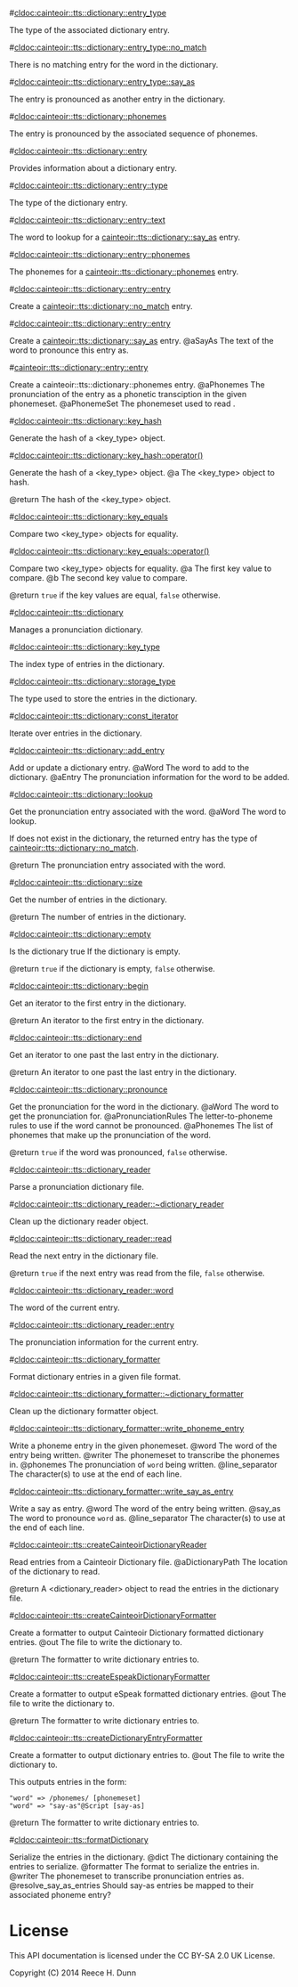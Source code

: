 #<cldoc:cainteoir::tts::dictionary::entry_type>

The type of the associated dictionary entry.

#<cldoc:cainteoir::tts::dictionary::entry_type::no_match>

There is no matching entry for the word in the dictionary.

#<cldoc:cainteoir::tts::dictionary::entry_type::say_as>

The entry is pronounced as another entry in the dictionary.

#<cldoc:cainteoir::tts::dictionary::phonemes>

The entry is pronounced by the associated sequence of phonemes.

#<cldoc:cainteoir::tts::dictionary::entry>

Provides information about a dictionary entry.

#<cldoc:cainteoir::tts::dictionary::entry::type>

The type of the dictionary entry.

#<cldoc:cainteoir::tts::dictionary::entry::text>

The word to lookup for a <cainteoir::tts::dictionary::say_as> entry.

#<cldoc:cainteoir::tts::dictionary::entry::phonemes>

The phonemes for a <cainteoir::tts::dictionary::phonemes> entry.

#<cldoc:cainteoir::tts::dictionary::entry::entry>

Create a <cainteoir::tts::dictionary::no_match> entry.

#<cldoc:cainteoir::tts::dictionary::entry::entry>

Create a <cainteoir::tts::dictionary::say_as> entry.
@aSayAs The text of the word to pronounce this entry as.

#<cainteoir::tts::dictionary::entry::entry>

Create a cainteoir::tts::dictionary::phonemes entry.
@aPhonemes   The pronunciation of the entry as a phonetic transciption in the given phonemeset.
@aPhonemeSet The phonemeset used to read <aPhonemes>.

#<cldoc:cainteoir::tts::dictionary::key_hash>

Generate the hash of a <key_type> object.

#<cldoc:cainteoir::tts::dictionary::key_hash::operator()>

Generate the hash of a <key_type> object.
@a The <key_type> object to hash.

@return The hash of the <key_type> object.

#<cldoc:cainteoir::tts::dictionary::key_equals>

Compare two <key_type> objects for equality.

#<cldoc:cainteoir::tts::dictionary::key_equals::operator()>

Compare two <key_type> objects for equality.
@a The first key value to compare.
@b The second key value to compare.

@return `true` if the key values are equal, `false` otherwise.

#<cldoc:cainteoir::tts::dictionary>

Manages a pronunciation dictionary.

#<cldoc:cainteoir::tts::dictionary::key_type>

The index type of entries in the dictionary.

#<cldoc:cainteoir::tts::dictionary::storage_type>

The type used to store the entries in the dictionary.

#<cldoc:cainteoir::tts::dictionary::const_iterator>

Iterate over entries in the dictionary.

#<cldoc:cainteoir::tts::dictionary::add_entry>

Add or update a dictionary entry.
@aWord  The word to add to the dictionary.
@aEntry The pronunciation information for the word to be added.

#<cldoc:cainteoir::tts::dictionary::lookup>

Get the pronunciation entry associated with the word.
@aWord The word to lookup.

If <aWord> does not exist in the dictionary, the returned entry has the type of
<cainteoir::tts::dictionary::no_match>.

@return The pronunciation entry associated with the word.

#<cldoc:cainteoir::tts::dictionary::size>

Get the number of entries in the dictionary.

@return The number of entries in the dictionary.

#<cldoc:cainteoir::tts::dictionary::empty>

Is the dictionary true  If the dictionary is empty.

@return `true` if the dictionary is empty, `false` otherwise.

#<cldoc:cainteoir::tts::dictionary::begin>

Get an iterator to the first entry in the dictionary.

@return An iterator to the first entry in the dictionary.

#<cldoc:cainteoir::tts::dictionary::end>

Get an iterator to one past the last entry in the dictionary.

@return An iterator to one past the last entry in the dictionary.

#<cldoc:cainteoir::tts::dictionary::pronounce>

Get the pronunciation for the word in the dictionary.
@aWord               The word to get the pronunciation for.
@aPronunciationRules The letter-to-phoneme rules to use if the word cannot be pronounced.
@aPhonemes           The list of phonemes that make up the pronunciation of the word.

@return `true` if the word was pronounced, `false` otherwise.

#<cldoc:cainteoir::tts::dictionary_reader>

Parse a pronunciation dictionary file.

#<cldoc:cainteoir::tts::dictionary_reader::~dictionary_reader>

Clean up the dictionary reader object.

#<cldoc:cainteoir::tts::dictionary_reader::read>

Read the next entry in the dictionary file.

@return `true` if the next entry was read from the file, `false` otherwise.

#<cldoc:cainteoir::tts::dictionary_reader::word>

The word of the current entry.

#<cldoc:cainteoir::tts::dictionary_reader::entry>

The pronunciation information for the current entry.

#<cldoc:cainteoir::tts::dictionary_formatter>

Format dictionary entries in a given file format.

#<cldoc:cainteoir::tts::dictionary_formatter::~dictionary_formatter>

Clean up the dictionary formatter object.

#<cldoc:cainteoir::tts::dictionary_formatter::write_phoneme_entry>

Write a phoneme entry in the given phonemeset.
@word           The word of the entry being written.
@writer         The phonemeset to transcribe the phonemes in.
@phonemes       The pronunciation of `word` being written.
@line_separator The character(s) to use at the end of each line.

#<cldoc:cainteoir::tts::dictionary_formatter::write_say_as_entry>

Write a say as entry.
@word           The word of the entry being written.
@say_as         The word to pronounce `word` as.
@line_separator The character(s) to use at the end of each line.

#<cldoc:cainteoir::tts::createCainteoirDictionaryReader>

Read entries from a Cainteoir Dictionary file.
@aDictionaryPath The location of the dictionary to read.

@return A <dictionary_reader> object to read the entries in the dictionary file.

#<cldoc:cainteoir::tts::createCainteoirDictionaryFormatter>

Create a formatter to output Cainteoir Dictionary formatted dictionary entries.
@out The file to write the dictionary to.

@return The formatter to write dictionary entries to.

#<cldoc:cainteoir::tts::createEspeakDictionaryFormatter>

Create a formatter to output eSpeak formatted dictionary entries.
@out The file to write the dictionary to.

@return The formatter to write dictionary entries to.

#<cldoc:cainteoir::tts::createDictionaryEntryFormatter>

Create a formatter to output dictionary entries to.
@out The file to write the dictionary to.

This outputs entries in the form:

	"word" => /phonemes/ [phonemeset]
	"word" => "say-as"@Script [say-as]

@return The formatter to write dictionary entries to.

#<cldoc:cainteoir::tts::formatDictionary>

Serialize the entries in the dictionary.
@dict                   The dictionary containing the entries to serialize.
@formatter              The format to serialize the entries in.
@writer                 The phonemeset to transcribe pronunciation entries as.
@resolve_say_as_entries Should say-as entries be mapped to their associated phoneme entry?

# License

This API documentation is licensed under the CC BY-SA 2.0 UK License.

Copyright (C) 2014 Reece H. Dunn
